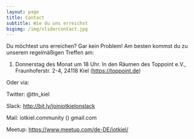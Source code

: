 ```yaml
---
layout: page
title: Contact
subtitle: Wie du uns erreichst
bigimg: /img/slidercontact.jpg
---
```


Du möchtest uns erreichen? Gar kein Problem! 
Am besten kommst du zu unserem regelmäßigen Treffen am:

1. Donnerstag des Monat um 18 Uhr. In den Räumen des Toppoint e.V., Fraunhoferstr. 2-4, 24118 Kiel (https://toppoint.de)

Oder via:

Twitter: @ttn_kiel

Slack: http://bit.ly/joiniotkielonslack

Mail: iotkiel.community (<a>) gmail.com
  
Meetup: https://www.meetup.com/de-DE/iotkiel/
